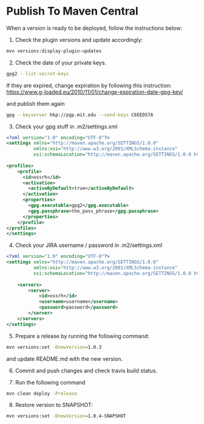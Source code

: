 # Publish To Maven Central

When a version is ready to be deployed, follow the
instructions below:

1. Check the plugin versions and update accordingly:
```bash
mvn versions:display-plugin-updates
```

2. Check the date of your private keys.
```bash
gpg2 --list-secret-keys
```

If they are expired, change expiration by following this
instruction:
https://www.g-loaded.eu/2010/11/01/change-expiration-date-gpg-key/

and publish them again 

```bash
gpg --keyserver hkp://pgp.mit.edu --send-keys C6EED57A
```

3. Check your gpg stuff in .m2/settings.xml
```xml
<?xml version="1.0" encoding="UTF-8"?>
<settings xmlns="http://maven.apache.org/SETTINGS/1.0.0"
          xmlns:xsi="http://www.w3.org/2001/XMLSchema-instance"
          xsi:schemaLocation="http://maven.apache.org/SETTINGS/1.0.0 http://maven.apache.org/xsd/settings-1.0.0.xsd">
		
<profiles>  
    <profile>
      <id>ossrh</id>
      <activation>
        <activeByDefault>true</activeByDefault>
      </activation>
      <properties>
        <gpg.executable>gpg2</gpg.executable>
        <gpg.passphrase>the_pass_phrase</gpg.passphrase>
      </properties>
    </profile>
</profiles>
</settings>
```


4. Check your JIRA username / password in .m2/settings.xml
```xml
<?xml version="1.0" encoding="UTF-8"?>
<settings xmlns="http://maven.apache.org/SETTINGS/1.0.0"
          xmlns:xsi="http://www.w3.org/2001/XMLSchema-instance"
          xsi:schemaLocation="http://maven.apache.org/SETTINGS/1.0.0 http://maven.apache.org/xsd/settings-1.0.0.xsd">
		  
    <servers>
	    <server>
		    <id>ossrh</id>
            <username>username</username>
            <password>password</password>
		</server>
    </servers>
</settings>
```

5. Prepare a release by running the following command:
```bash
mvn versions:set -DnewVersion=1.0.3
```

and update README.md with the new version.

6. Commit and push changes and check travis build status.

7. Run the following command
```bash
mvn clean deploy -Prelease
```

8. Restore version to SNAPSHOT:
```bash
mvn versions:set -DnewVersion=1.0.4-SNAPSHOT
```
